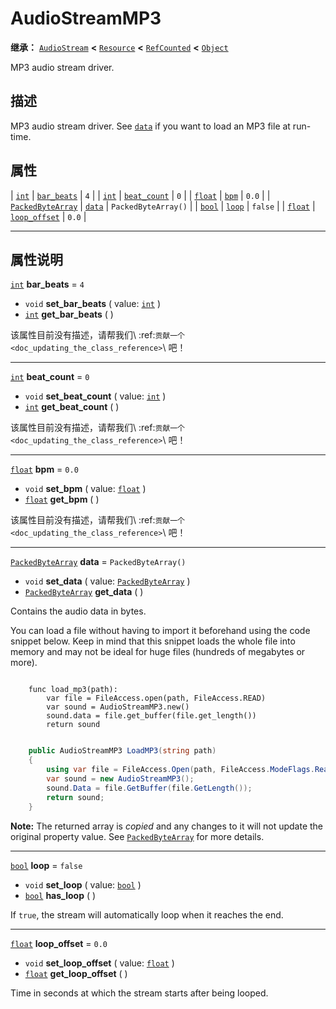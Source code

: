 <!-- ⚠ 请勿编辑本文件 ⚠ -->
<!-- 本文档使用脚本从 WeDot 引擎源码仓库生成。 -->
<!-- 生成脚本：https://github.com/WeDot-Engine/WeDot/tree/4.3/doc/tools/make_md.py； -->
<!-- 原文件：https://github.com/WeDot-Engine/WeDot/tree/4.3/modules/minimp3/doc_classes/AudioStreamMP3.xml。 -->

<div id="_class_audiostreammp3"></div>

# AudioStreamMP3

**继承：** [`AudioStream`](class_audiostream.md) **<** [`Resource`](class_resource.md) **<** [`RefCounted`](class_refcounted.md) **<** [`Object`](class_object.md)

MP3 audio stream driver.

## 描述

MP3 audio stream driver. See [`data`](#class_audiostreammp3_property_data) if you want to load an MP3 file at run-time.

## 属性

| [`int`](class_int.md)                         | [`bar_beats`](#class_audiostreammp3_property_bar_beats)     | ``4``                 |
| [`int`](class_int.md)                         | [`beat_count`](#class_audiostreammp3_property_beat_count)   | ``0``                 |
| [`float`](class_float.md)                     | [`bpm`](#class_audiostreammp3_property_bpm)                 | ``0.0``               |
| [`PackedByteArray`](class_packedbytearray.md) | [`data`](#class_audiostreammp3_property_data)               | ``PackedByteArray()`` |
| [`bool`](class_bool.md)                       | [`loop`](#class_audiostreammp3_property_loop)               | ``false``             |
| [`float`](class_float.md)                     | [`loop_offset`](#class_audiostreammp3_property_loop_offset) | ``0.0``               |

<!-- rst-class:: classref-section-separator -->

---

## 属性说明

<div id="_class_audiostreammp3_property_bar_beats"></div>

[`int`](class_int.md) **bar_beats** = ``4`` <div id="class_audiostreammp3_property_bar_beats"></div>

- `void` **set_bar_beats** ( value: [`int`](class_int.md) )
- [`int`](class_int.md) **get_bar_beats** ( )

该属性目前没有描述，请帮我们\ :ref:`贡献一个 <doc_updating_the_class_reference>`\ 吧！

<!-- rst-class:: classref-item-separator -->

---

<div id="_class_audiostreammp3_property_beat_count"></div>

[`int`](class_int.md) **beat_count** = ``0`` <div id="class_audiostreammp3_property_beat_count"></div>

- `void` **set_beat_count** ( value: [`int`](class_int.md) )
- [`int`](class_int.md) **get_beat_count** ( )

该属性目前没有描述，请帮我们\ :ref:`贡献一个 <doc_updating_the_class_reference>`\ 吧！

<!-- rst-class:: classref-item-separator -->

---

<div id="_class_audiostreammp3_property_bpm"></div>

[`float`](class_float.md) **bpm** = ``0.0`` <div id="class_audiostreammp3_property_bpm"></div>

- `void` **set_bpm** ( value: [`float`](class_float.md) )
- [`float`](class_float.md) **get_bpm** ( )

该属性目前没有描述，请帮我们\ :ref:`贡献一个 <doc_updating_the_class_reference>`\ 吧！

<!-- rst-class:: classref-item-separator -->

---

<div id="_class_audiostreammp3_property_data"></div>

[`PackedByteArray`](class_packedbytearray.md) **data** = ``PackedByteArray()`` <div id="class_audiostreammp3_property_data"></div>

- `void` **set_data** ( value: [`PackedByteArray`](class_packedbytearray.md) )
- [`PackedByteArray`](class_packedbytearray.md) **get_data** ( )

Contains the audio data in bytes.

You can load a file without having to import it beforehand using the code snippet below. Keep in mind that this snippet loads the whole file into memory and may not be ideal for huge files (hundreds of megabytes or more).



```gdscript

    func load_mp3(path):
        var file = FileAccess.open(path, FileAccess.READ)
        var sound = AudioStreamMP3.new()
        sound.data = file.get_buffer(file.get_length())
        return sound
```

```csharp

    public AudioStreamMP3 LoadMP3(string path)
    {
        using var file = FileAccess.Open(path, FileAccess.ModeFlags.Read);
        var sound = new AudioStreamMP3();
        sound.Data = file.GetBuffer(file.GetLength());
        return sound;
    }
```







**Note:** The returned array is *copied* and any changes to it will not update the original property value. See [`PackedByteArray`](class_packedbytearray.md) for more details.

<!-- rst-class:: classref-item-separator -->

---

<div id="_class_audiostreammp3_property_loop"></div>

[`bool`](class_bool.md) **loop** = ``false`` <div id="class_audiostreammp3_property_loop"></div>

- `void` **set_loop** ( value: [`bool`](class_bool.md) )
- [`bool`](class_bool.md) **has_loop** ( )

If `true`, the stream will automatically loop when it reaches the end.

<!-- rst-class:: classref-item-separator -->

---

<div id="_class_audiostreammp3_property_loop_offset"></div>

[`float`](class_float.md) **loop_offset** = ``0.0`` <div id="class_audiostreammp3_property_loop_offset"></div>

- `void` **set_loop_offset** ( value: [`float`](class_float.md) )
- [`float`](class_float.md) **get_loop_offset** ( )

Time in seconds at which the stream starts after being looped.

[^virtual]: 本方法通常需要用户覆盖才能生效。
[^const]: 本方法无副作用，不会修改该实例的任何成员变量。
[^vararg]: 本方法除了能接受在此处描述的参数外，还能够继续接受任意数量的参数。
[^constructor]: 本方法用于构造某个类型。
[^static]: 调用本方法无需实例，可直接使用类名进行调用。
[^operator]: 本方法描述的是使用本类型作为左操作数的有效运算符。
[^bitfield]: 这个值是由下列位标志构成位掩码的整数。
[^void]: 无返回值。
